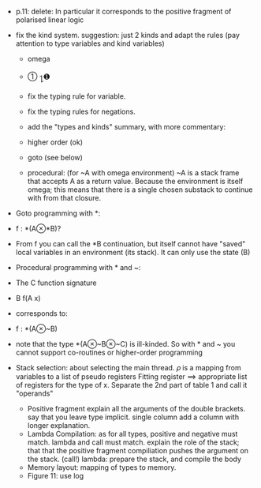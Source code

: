 * p.11: delete: In particular it corresponds to the positive fragment of polarised linear logic


* fix the kind system. suggestion: just 2 kinds and adapt the rules (pay attention to type variables and kind variables)
    * omega
    * ① ႑➊
    * fix the typing rule for variable.
    * fix the typing rules for negations.
    * add the "types and kinds" summary, with more commentary:

    * higher order (ok)
    * goto (see below)
    * procedural: (for ~A with omega environment) ~A is a stack frame that accepts A as a return value. Because the environment is itself omega; this means that there is a single chosen substack to continue with from that closure.

* Goto programming with *:
* f : *(A⊗*B)?
* From f you can call the *B continuation, but itself cannot have "saved" local variables in an 
  environment (its stack). It can only use the state (B)

* Procedural programming with * and ~:

* The C function signature
* B f(A x)

* corresponds to:
* f : *(A⊗~B)

* note that the type *(A⊗~B⊗~C) is ill-kinded. So with * and ~ you cannot support co-routines or higher-order programming

* Stack selection: about selecting the main thread.
  𝜌 is a mapping from variables to a list of pseudo registers
  Fitting register ==> appropriate list of registers for the type of x.
  Separate the 2nd part of table 1 and call it "operands"
  * Positive fragment
        explain all the arguments of the double brackets. say that you leave type implicit.
        single column
        add a column with longer explanation.
  * Lambda Compilation:
        as for all types, positive and negative must match. lambda and call must match.
        explain the role of the stack; that that the positive fragment compiliation pushes the argument on the stack. (call!)
        lambda: prepare the stack, and compile the body
  * Memory layout: mapping of types to memory.
  *  Figure 11: use log 
